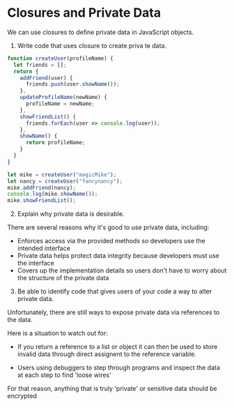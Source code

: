 # Closures and Private Data

We can use closures to define private data in JavaScript objects.



1. Write code that uses closure to create priva
te data.

```js
function createUser(profileName) {
  let friends = [];
  return { 
    addFriend(user) {
      friends.push(user.showName());
    },
    updateProfileName(newName) {
      profileName = newName;
    },
    showFriendList() {
      friends.forEach(user => console.log(user));
    },
    showName() { 
      return profileName;
    }
  }
}

let mike = createUser("magicMike");
let nancy = createUser("fancynancy");
mike.addFriend(nancy);
console.log(mike.showName());
mike.showFriendList();

```


2. Explain why private data is desirable.

There are several reasons why it's good to use private data, including: 
- Enforces access via the provided methods so developers use the intended interface
- Private data helps protect data integrity because developers must use the interface
- Covers up the implementation details so users don't have to worry about the structure of the private data


3. Be able to identify code that gives users of your code a way to alter private data.

Unfortunately, there are still ways to expose private data via references to the data.

Here is a situation to watch out for:

- If you return a reference to a list or object it can then be used to store invalid data through direct assignent to the reference variable.

- Users using debuggers to step through programs and inspect the data at each step to find 'loose wires'

For that reason, anything that is truly 'private' or sensitive data should be encrypted